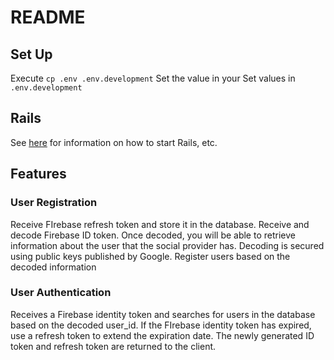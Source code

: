 # README

## Set Up

Execute `cp .env .env.development`
Set the value in your Set values in `.env.development`

## Rails

See [here](https://guides.rubyonrails.org/index.html) for information on how to start Rails, etc.

## Features

### User Registration

Receive FIrebase refresh token and store it in the database.
Receive and decode Firebase ID token.
Once decoded, you will be able to retrieve information about the user that the social provider has.
Decoding is secured using public keys published by Google.
Register users based on the decoded information

### User Authentication

Receives a Firebase identity token and searches for users in the database based on the decoded user_id.
If the FIrebase identity token has expired, use a refresh token to extend the expiration date.
The newly generated ID token and refresh token are returned to the client.
